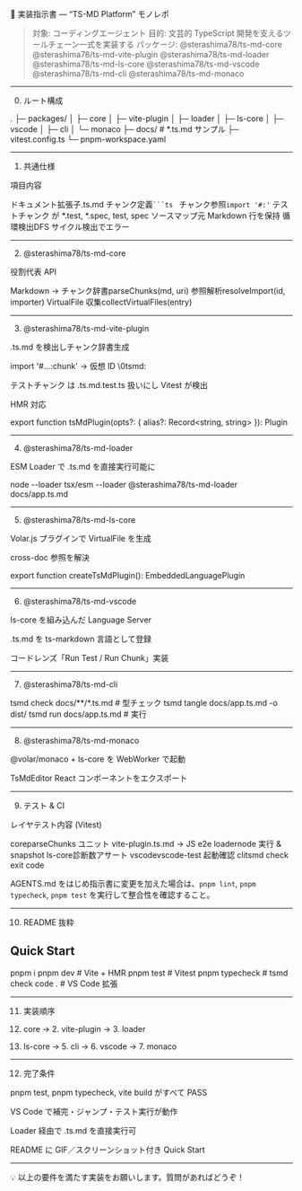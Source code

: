 📑 実装指示書 — “TS-MD Platform” モノレポ

> 対象: コーディングエージェント
目的: 文芸的 TypeScript 開発を支えるツールチェーン一式を実装する
パッケージ:
@sterashima78/ts-md-core
@sterashima78/ts-md-vite-plugin
@sterashima78/ts-md-loader
@sterashima78/ts-md-ls-core
@sterashima78/ts-md-vscode
@sterashima78/ts-md-cli
@sterashima78/ts-md-monaco



---

0. ルート構成

.
├─ packages/
│  ├─ core
│  ├─ vite-plugin
│  ├─ loader
│  ├─ ls-core
│  ├─ vscode
│  ├─ cli
│  └─ monaco
├─ docs/            # *.ts.md サンプル
├─ vitest.config.ts
└─ pnpm-workspace.yaml


---

1. 共通仕様

項目内容

ドキュメント拡張子.ts.md
チャンク定義<code>```ts <name></code>
チャンク参照<code>import '#<path>:<name>'</code>
テストチャンク<name> が *.test, *.spec, test, spec
ソースマップ元 Markdown 行を保持
循環検出DFS サイクル検出でエラー



---

2. @sterashima78/ts-md-core

役割代表 API

Markdown → チャンク辞書parseChunks(md, uri)
参照解析resolveImport(id, importer)
VirtualFile 収集collectVirtualFiles(entry)



---

3. @sterashima78/ts-md-vite-plugin

.ts.md を検出しチャンク辞書生成

import '#...:chunk' → 仮想 ID \0tsmd:

テストチャンク は .ts.md.test.ts 扱いにし Vitest が検出

HMR 対応


export function tsMdPlugin(opts?: { alias?: Record<string, string> }): Plugin


---

4. @sterashima78/ts-md-loader

ESM Loader で .ts.md を直接実行可能に

node --loader tsx/esm --loader @sterashima78/ts-md-loader docs/app.ts.md


---

5. @sterashima78/ts-md-ls-core

Volar.js プラグインで VirtualFile を生成

cross-doc 参照を解決


export function createTsMdPlugin(): EmbeddedLanguagePlugin


---

6. @sterashima78/ts-md-vscode

ls-core を組み込んだ Language Server

.ts.md を ts-markdown 言語として登録

コードレンズ「Run Test / Run Chunk」実装



---

7. @sterashima78/ts-md-cli

tsmd check docs/**/*.ts.md         # 型チェック
tsmd tangle docs/app.ts.md -o dist/
tsmd run docs/app.ts.md            # 実行


---

8. @sterashima78/ts-md-monaco

@volar/monaco + ls-core を WebWorker で起動

TsMdEditor React コンポーネントをエクスポート



---

9. テスト & CI

レイヤテスト内容 (Vitest)

coreparseChunks ユニット
vite-plugin.ts.md → JS e2e
loadernode 実行 & snapshot
ls-core診断数アサート
vscodevscode-test 起動確認
clitsmd check exit code

AGENTS.md をはじめ指示書に変更を加えた場合は、`pnpm lint`,
`pnpm typecheck`, `pnpm test` を実行して整合性を確認すること。



---

10. README 抜粋

## Quick Start
pnpm i
pnpm dev            # Vite + HMR
pnpm test           # Vitest
pnpm typecheck      # tsmd check
code .              # VS Code 拡張


---

11. 実装順序

1. core → 2. vite-plugin → 3. loader


2. ls-core → 5. cli → 6. vscode → 7. monaco



---

12. 完了条件

pnpm test, pnpm typecheck, vite build がすべて PASS

VS Code で補完・ジャンプ・テスト実行が動作

Loader 経由で .ts.md を直接実行可

README に GIF／スクリーンショット付き Quick Start



---

💡 以上の要件を満たす実装をお願いします。質問があればどうぞ！
